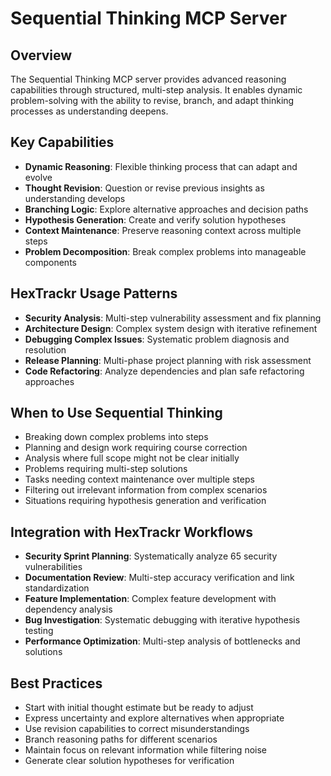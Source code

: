 # Sequential Thinking MCP Server

## Overview

The Sequential Thinking MCP server provides advanced reasoning capabilities through structured, multi-step analysis. It enables dynamic problem-solving with the ability to revise, branch, and adapt thinking processes as understanding deepens.

## Key Capabilities

- **Dynamic Reasoning**: Flexible thinking process that can adapt and evolve
- **Thought Revision**: Question or revise previous insights as understanding develops
- **Branching Logic**: Explore alternative approaches and decision paths
- **Hypothesis Generation**: Create and verify solution hypotheses
- **Context Maintenance**: Preserve reasoning context across multiple steps
- **Problem Decomposition**: Break complex problems into manageable components

## HexTrackr Usage Patterns

- **Security Analysis**: Multi-step vulnerability assessment and fix planning
- **Architecture Design**: Complex system design with iterative refinement
- **Debugging Complex Issues**: Systematic problem diagnosis and resolution
- **Release Planning**: Multi-phase project planning with risk assessment
- **Code Refactoring**: Analyze dependencies and plan safe refactoring approaches

## When to Use Sequential Thinking

- Breaking down complex problems into steps
- Planning and design work requiring course correction
- Analysis where full scope might not be clear initially
- Problems requiring multi-step solutions
- Tasks needing context maintenance over multiple steps
- Filtering out irrelevant information from complex scenarios
- Situations requiring hypothesis generation and verification

## Integration with HexTrackr Workflows

- **Security Sprint Planning**: Systematically analyze 65 security vulnerabilities
- **Documentation Review**: Multi-step accuracy verification and link standardization
- **Feature Implementation**: Complex feature development with dependency analysis
- **Bug Investigation**: Systematic debugging with iterative hypothesis testing
- **Performance Optimization**: Multi-step analysis of bottlenecks and solutions

## Best Practices

- Start with initial thought estimate but be ready to adjust
- Express uncertainty and explore alternatives when appropriate
- Use revision capabilities to correct misunderstandings
- Branch reasoning paths for different scenarios
- Maintain focus on relevant information while filtering noise
- Generate clear solution hypotheses for verification
